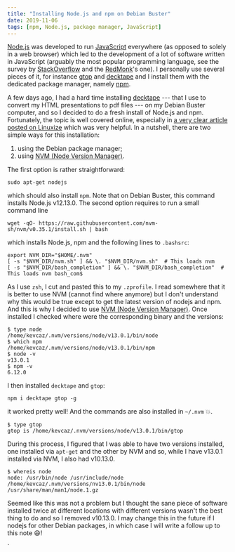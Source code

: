 ```yaml
---
title: "Installing Node.js and npm on Debian Buster"
date: 2019-11-06
tags: [npm, Node.js, package manager, JavaScript]
---
```


[Node.js](https://nodejs.org/en/) was developed to run
[JavaScript](https://developer.mozilla.org/en-US/docs/Web/JavaScript) everywhere
(as opposed to solely in a web browser) which led to the development of a lot of
software written in JavaScript (arguably the most popular programming language,
see the survey by [StackOverflow](https://insights.stackoverflow.com/survey/)
and the
[RedMonk](https://redmonk.com/sogrady/2019/07/18/language-rankings-6-19/)'s
one). I personally use several pieces of it, for instance
[gtop](https://github.com/aksakalli/gtop) and
[decktape](https://github.com/astefanutti/decktape) and I install them with the
dedicated package manager, namely [npm](https://www.npmjs.com/).

A few days ago, I had a hard time installing
[decktape](https://github.com/astefanutti/decktape) --- that I use to convert my
HTML presentations to pdf files --- on my Debian Buster computer, and so I
decided to do a fresh install of Node.js and npm. Fortunately, the topic is well
covered online, especially in [a very clear article posted on
Linuxize](https://linuxize.com/post/how-to-install-node-js-on-debian-10/) which
was very helpful. In a nutshell, there are two simple ways for this
installation:

1. using the Debian package manager;
2. using [NVM (Node Version Manager)](https://github.com/nvm-sh/nvm).

The first option is rather straightforward:

```
sudo apt-get nodejs
```

which should also install `npm`. Note that on Debian Buster, this command
installs Node.js v12.13.0. The second option requires to run a small command
line

```
wget -qO- https://raw.githubusercontent.com/nvm-sh/nvm/v0.35.1/install.sh | bash
```

which installs Node.js, npm and the following lines to `.bashsrc`:

```
export NVM_DIR="$HOME/.nvm"
[ -s "$NVM_DIR/nvm.sh" ] && \. "$NVM_DIR/nvm.sh"  # This loads nvm
[ -s "$NVM_DIR/bash_completion" ] && \. "$NVM_DIR/bash_completion"  # This loads nvm bash_com$
```

As I use `zsh`, I cut and pasted this to my `.zprofile`. I read somewhere that
it is better to use NVM (cannot find where anymore) but I don't understand why
this would be true except to get the latest version of nodejs and npm. And this is why I
decided to use [NVM (Node Version Manager)](https://github.com/nvm-sh/nvm). Once installed I checked where were the corresponding binary and the versions:

```
$ type node
/home/kevcaz/.nvm/versions/node/v13.0.1/bin/node
$ which npm
/home/kevcaz/.nvm/versions/node/v13.0.1/bin/npm
$ node -v
v13.0.1
$ npm -v
6.12.0
```

I then installed `decktape` and `gtop`:


```
npm i decktape gtop -g
```

it worked pretty well! And the commands are also installed in `~/.nvm` :boom:.


```
$ type gtop
gtop is /home/kevcaz/.nvm/versions/node/v13.0.1/bin/gtop
```

During this process, I figured that I was able to have two versions installed,
one installed via `apt-get` and the other by NVM and so, while I have v13.0.1 installed via NVM, I also had v10.13.0.

```
$ whereis node
node: /usr/bin/node /usr/include/node /home/kevcaz/.nvm/versions/nv13.0.1/bin/node /usr/share/man/man1/node.1.gz
```

Seemed like this was not a problem but I thought the sane piece of software installed twice at different locations with different versions wasn't the best thing to do and so I removed v10.13.0. I may change this in the future if I nodejs for other Debian packages, in which case I will write a follow up to this note :smile:!

`

